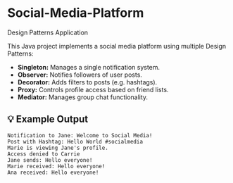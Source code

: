 # Social-Media-Platform
Design Patterns Application

This Java project implements a social media platform using multiple Design Patterns:
- **Singleton:** Manages a single notification system.
- **Observer:** Notifies followers of user posts.
- **Decorator:** Adds filters to posts (e.g. hashtags).
- **Proxy:** Controls profile access based on friend lists.
- **Mediator:** Manages group chat functionality.

## 💡 Example Output
```
Notification to Jane: Welcome to Social Media!
Post with Hashtag: Hello World #socialmedia
Marie is viewing Jane's profile.
Access denied to Carrie
Jane sends: Hello everyone!
Marie received: Hello everyone!
Ana received: Hello everyone!
```
